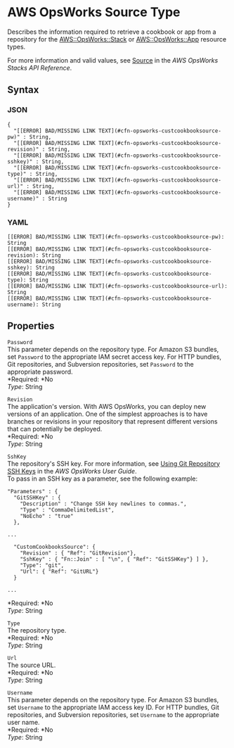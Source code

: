 # AWS OpsWorks Source Type<a name="aws-properties-opsworks-stack-source"></a>

Describes the information required to retrieve a cookbook or app from a repository for the [AWS::OpsWorks::Stack](aws-resource-opsworks-stack.md) or [AWS::OpsWorks::App](aws-resource-opsworks-app.md) resource types\.

For more information and valid values, see [Source](http://docs.aws.amazon.com/opsworks/latest/APIReference/API_Source.html) in the *AWS OpsWorks Stacks API Reference*\.

## Syntax<a name="w3ab2c21c14e1383b7"></a>

### JSON<a name="aws-properties-opsworks-stack-source-syntax.json"></a>

```
{
  "[[ERROR] BAD/MISSING LINK TEXT](#cfn-opsworks-custcookbooksource-pw)" : String,
  "[[ERROR] BAD/MISSING LINK TEXT](#cfn-opsworks-custcookbooksource-revision)" : String,
  "[[ERROR] BAD/MISSING LINK TEXT](#cfn-opsworks-custcookbooksource-sshkey)" : String,
  "[[ERROR] BAD/MISSING LINK TEXT](#cfn-opsworks-custcookbooksource-type)" : String,
  "[[ERROR] BAD/MISSING LINK TEXT](#cfn-opsworks-custcookbooksource-url)" : String,
  "[[ERROR] BAD/MISSING LINK TEXT](#cfn-opsworks-custcookbooksource-username)" : String
}
```

### YAML<a name="aws-properties-opsworks-stack-source-syntax.yaml"></a>

```
[[ERROR] BAD/MISSING LINK TEXT](#cfn-opsworks-custcookbooksource-pw): String
[[ERROR] BAD/MISSING LINK TEXT](#cfn-opsworks-custcookbooksource-revision): String
[[ERROR] BAD/MISSING LINK TEXT](#cfn-opsworks-custcookbooksource-sshkey): String
[[ERROR] BAD/MISSING LINK TEXT](#cfn-opsworks-custcookbooksource-type): String
[[ERROR] BAD/MISSING LINK TEXT](#cfn-opsworks-custcookbooksource-url): String
[[ERROR] BAD/MISSING LINK TEXT](#cfn-opsworks-custcookbooksource-username): String
```

## Properties<a name="w3ab2c21c14e1383b9"></a>

`Password`  
This parameter depends on the repository type\. For Amazon S3 bundles, set `Password` to the appropriate IAM secret access key\. For HTTP bundles, Git repositories, and Subversion repositories, set `Password` to the appropriate password\.  
*Required: *No  
*Type*: String

`Revision`  
The application's version\. With AWS OpsWorks, you can deploy new versions of an application\. One of the simplest approaches is to have branches or revisions in your repository that represent different versions that can potentially be deployed\.  
*Required: *No  
*Type*: String

`SshKey`  
The repository's SSH key\. For more information, see [Using Git Repository SSH Keys](http://docs.aws.amazon.com/opsworks/latest/userguide/workingapps-deploykeys.html) in the *AWS OpsWorks User Guide*\.  
To pass in an SSH key as a parameter, see the following example:  

```
"Parameters" : {
  "GitSSHKey" : {
    "Description" : "Change SSH key newlines to commas.",
    "Type" : "CommaDelimitedList",
    "NoEcho" : "true"
  },

...
   
  "CustomCookbooksSource": {
    "Revision" : { "Ref": "GitRevision"},
    "SshKey" : { "Fn::Join" : [ "\n", { "Ref": "GitSSHKey"} ] },
    "Type": "git",
    "Url": { "Ref": "GitURL"}
  }

...
```
*Required: *No  
*Type*: String

`Type`  
The repository type\.  
*Required: *No  
*Type*: String

`Url`  
The source URL\.  
*Required: *No  
*Type*: String

`Username`  
This parameter depends on the repository type\. For Amazon S3 bundles, set `Username` to the appropriate IAM access key ID\. For HTTP bundles, Git repositories, and Subversion repositories, set `Username` to the appropriate user name\.  
*Required: *No  
*Type*: String